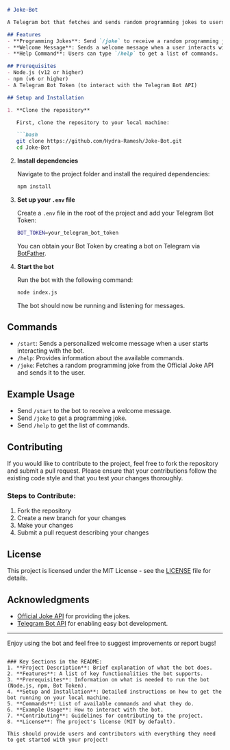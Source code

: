 ```markdown
# Joke-Bot

A Telegram bot that fetches and sends random programming jokes to users. Built using Node.js, the bot fetches jokes from the [Official Joke API](https://official-joke-api.appspot.com/jokes/programming/random).

## Features
- **Programming Jokes**: Send `/joke` to receive a random programming joke.
- **Welcome Message**: Sends a welcome message when a user interacts with the bot for the first time using the `/start` command.
- **Help Command**: Users can type `/help` to get a list of commands.

## Prerequisites
- Node.js (v12 or higher)
- npm (v6 or higher)
- A Telegram Bot Token (to interact with the Telegram Bot API)

## Setup and Installation

1. **Clone the repository**

   First, clone the repository to your local machine:

   ```bash
   git clone https://github.com/Hydra-Ramesh/Joke-Bot.git
   cd Joke-Bot
   ```

2. **Install dependencies**

   Navigate to the project folder and install the required dependencies:

   ```bash
   npm install
   ```

3. **Set up your `.env` file**

   Create a `.env` file in the root of the project and add your Telegram Bot Token:

   ```bash
   BOT_TOKEN=your_telegram_bot_token
   ```

   You can obtain your Bot Token by creating a bot on Telegram via [BotFather](https://core.telegram.org/bots#botfather).

4. **Start the bot**

   Run the bot with the following command:

   ```bash
   node index.js
   ```

   The bot should now be running and listening for messages.

## Commands

- `/start`: Sends a personalized welcome message when a user starts interacting with the bot.
- `/help`: Provides information about the available commands.
- `/joke`: Fetches a random programming joke from the Official Joke API and sends it to the user.

## Example Usage

- Send `/start` to the bot to receive a welcome message.
- Send `/joke` to get a programming joke.
- Send `/help` to get the list of commands.

## Contributing

If you would like to contribute to the project, feel free to fork the repository and submit a pull request. Please ensure that your contributions follow the existing code style and that you test your changes thoroughly.

### Steps to Contribute:

1. Fork the repository
2. Create a new branch for your changes
3. Make your changes
4. Submit a pull request describing your changes

## License

This project is licensed under the MIT License - see the [LICENSE](LICENSE) file for details.

## Acknowledgments

- [Official Joke API](https://official-joke-api.appspot.com/jokes/programming/random) for providing the jokes.
- [Telegram Bot API](https://core.telegram.org/bots/api) for enabling easy bot development.

---

Enjoy using the bot and feel free to suggest improvements or report bugs!
```

### Key Sections in the README:
1. **Project Description**: Brief explanation of what the bot does.
2. **Features**: A list of key functionalities the bot supports.
3. **Prerequisites**: Information on what is needed to run the bot (Node.js, npm, Bot Token).
4. **Setup and Installation**: Detailed instructions on how to get the bot running on your local machine.
5. **Commands**: List of available commands and what they do.
6. **Example Usage**: How to interact with the bot.
7. **Contributing**: Guidelines for contributing to the project.
8. **License**: The project's license (MIT by default).

This should provide users and contributors with everything they need to get started with your project!